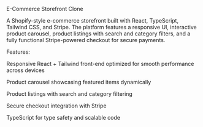 E-Commerce Storefront Clone

A Shopify-style e-commerce storefront built with React, TypeScript, Tailwind CSS, and Stripe. The platform features a responsive UI, interactive product carousel, product listings with search and category filters, and a fully functional Stripe-powered checkout for secure payments.

Features:

Responsive React + Tailwind front-end optimized for smooth performance across devices

Product carousel showcasing featured items dynamically

Product listings with search and category filtering

Secure checkout integration with Stripe

TypeScript for type safety and scalable code


